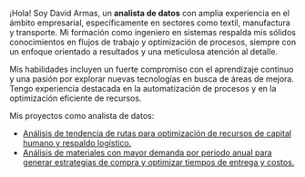 <p>¡Hola! Soy David Armas, un <strong>analista de datos</strong> con amplia experiencia en el ámbito empresarial, específicamente en sectores como textil, manufactura y transporte. Mi formación como ingeniero en sistemas respalda mis sólidos conocimientos en flujos de trabajo y optimización de procesos, siempre con un enfoque orientado a resultados y una meticulosa atención al detalle.</p>

<p>Mis habilidades incluyen un fuerte compromiso con el aprendizaje continuo y una pasión por explorar nuevas tecnologías en busca de áreas de mejora. Tengo experiencia destacada en la automatización de procesos y en la optimización eficiente de recursos.</p>
<p>Mis proyectos como analista de datos: 
  <ul>
    <li><a href="https://github.com/DavidArmasCt/Analisis-de-tendencia-de-rutas">Análisis de tendencia de rutas para optimización de recursos de capital humano y respaldo logístico.</a></li>
    <li><a href="https://github.com/DavidArmasCt/Analisis-de-materiales-con-mayor-demanda-anual">Análisis de materiales con mayor demanda por periodo anual para generar estrategias de compra y optimizar tiempos de entrega y costos.</a></li>
  </ul>  
</p>

